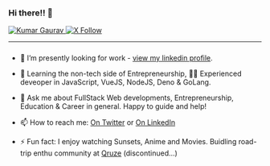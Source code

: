 ### Hi there!! 👋

<div>
  <a href="#">
    <img src="https://komarev.com/ghpvc/?username=quriosapien&label=Profile%20views&color=0e75b6&style=flat" alt="Kumar Gaurav" />
  </a>
  <a href="https://twitter.com/intent/follow?screen_name=quriosapien">
    <img alt="X Follow" src="https://img.shields.io/twitter/follow/quriosapien">
  </a>
</div>

---

### 

- 🔭 I’m presently looking for work - [view my linkedin profile](https://linkedin.com/in/heykumargaurav).
- 🌱 Learning the non-tech side of Entrepreneurship, 🥷🏻 Experienced deveoper in JavaScript, VueJS, NodeJS, Deno & GoLang.
- 💬 Ask me about FullStack Web developments, Entrepreneurship, Education & Career in general. Happy to guide and help!

- 📫 How to reach me: [On Twitter](https://twitter.com/quriosapien) or [On LinkedIn](https://linkedin.com/in/heykumargaurav)
- ⚡ Fun fact: I enjoy watching Sunsets, Anime and Movies. Buidling road-trip enthu community at [Qruze]() (discontinued...)
